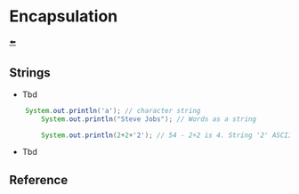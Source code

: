 # Encapsulation

[⬅️](../../README.md)

## Strings

- Tbd

```java
    System.out.println('a'); // character string
        System.out.println("Steve Jobs"); // Words as a string

        System.out.println(2+2+'2'); // 54 - 2+2 is 4. String '2' ASCII is 50.
```

- Tbd

## Reference

